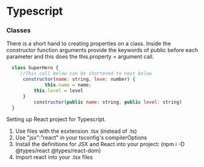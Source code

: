 # Typescript

### Classes

There is a short hand to creating properties on a class.
Inside the constructor function arguments provide the keywords of public before each parameter and this does the this.property = argument call.

```javascript
  class SuperHero {
	 //This call below can be shortened to next below 
	  constructor(name: string, leve: number) {
              this.name = name;
	      this.level = level
	  }
          constructor(public name: string, public level: string)  
  }
```

Setting up React project for Typescript.

1) Use files with the esxtension .tsx (instead of .ts)
2) Use "jsx":"react" in your tsconfig's compilerOptions
3) Install the definitions for JSX and React into your project: (npm i -D @types/react @types/react-dom)
4) Import react into your .tsx files
